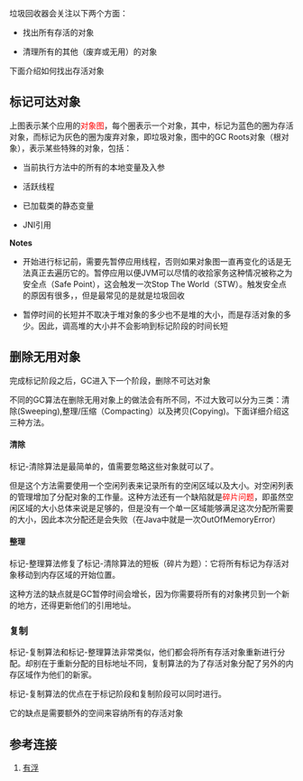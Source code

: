 垃圾回收器会关注以下两个方面：

* 找出所有存活的对象

* 清理所有的其他（废弃或无用）的对象



下面介绍如何找出存活对象

## 标记可达对象


上图表示某个应用的<font color="red">对象图</font>，每个圈表示一个对象，其中，标记为蓝色的圈为存活对象，而标记为灰色的圈为废弃对象，即垃圾对象，图中的GC Roots对象（根对象），表示某些特殊的对象，包括：

* 当前执行方法中的所有的本地变量及入参

* 活跃线程

* 已加载类的静态变量

* JNI引用



**Notes**

* 开始进行标记前，需要先暂停应用线程，否则如果对象图一直再变化的话是无法真正去遍历它的。暂停应用以便JVM可以尽情的收拾家务这种情况被称之为安全点（Safe Point），这会触发一次Stop The World（STW）。触发安全点的原因有很多，，但是最常见的是就是垃圾回收

* 暂停时间的长短并不取决于堆对象的多少也不是堆的大小，而是存活对象的多少。因此，调高堆的大小并不会影响到标记阶段的时间长短



## 删除无用对象

完成标记阶段之后，GC进入下一个阶段，删除不可达对象

不同的GC算法在删除无用对象上的做法会有所不同，不过大致可以分为三类：清除(Sweeping),整理/压缩（Compacting）以及拷贝(Copying)。下面详细介绍这三种方法。



#### 清除

标记-清除算法是最简单的，值需要忽略这些对象就可以了。

但是这个方法需要使用一个空闲列表来记录所有的空闲区域以及大小。对空闲列表的管理增加了分配对象的工作量。这种方法还有一个缺陷就是<font color="red">碎片问题</font>，即虽然空闲区域的大小总体来说是足够的，但是没有一个单一区域能够满足这次分配所需要的大小，因此本次分配还是会失败（在Java中就是一次OutOfMemoryError）




#### 整理

标记-整理算法修复了标记-清除算法的短板（碎片为题）：它将所有标记为存活对象移动到内存区域的开始位置。

这种方法的缺点就是GC暂停时间会增长，因为你需要将所有的对象拷贝到一个新的地方，还得更新他们的引用地址。





### 复制

标记-复制算法和标记-整理算法非常类似，他们都会将所有存活对象重新进行分配。却别在于重新分配的目标地址不同，复制算法的为了存活对象分配了另外的内存区域作为他们的新家。

标记-复制算法的优点在于标记阶段和复制阶段可以同时进行。

它的缺点是需要额外的空间来容纳所有的存活对象




## 参考连接

1. [有浮](http://it.deepinmind.com/gc/2016/07/09/garbage-collection-algorithms.html)
